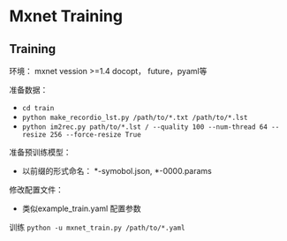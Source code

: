 # Mxnet Training
## Training
环境：
mxnet vession >=1.4
docopt， future，pyaml等

准备数据：
+ `cd train`
+ `python make_recordio_lst.py /path/to/*.txt /path/to/*.lst`
+ `python im2rec.py path/to/*.lst / --quality 100 --num-thread 64 --resize 256 --force-resize True`

准备预训练模型：
+ 以前缀的形式命名： \*-symobol.json, \*-0000.params

修改配置文件：
+ 类似example_train.yaml 配置参数

训练
`python -u mxnet_train.py /path/to/*.yaml`